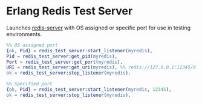 Erlang Redis Test Server
========================

Launches [redis-server](http://redis.io/) with OS assigned or specific port for use in testing environments.

```erlang
%% OS assigned port
{ok, Pid} = redis_test_server:start_listener(myredis),
Pid = redis_test_server:get_pid(myredis),
Port = redis_test_server:get_port(myredis),
URI = redis_test_server:get_uri(myredis), %% redis://127.0.0.1:12345/0
ok = redis_test_server:stop_listener(myredis).

%% Specified port
{ok, Pid} = redis_test_server:start_listener(myredis, 12345),
ok = redis_test_server:stop_listener(myredis).
```

